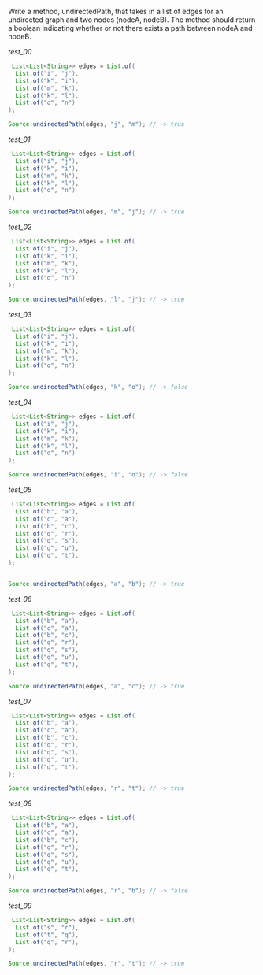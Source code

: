 Write a method, undirectedPath, that takes in a list of edges for an undirected graph and two nodes (nodeA, nodeB). The method should return a boolean indicating whether or not there exists a path between nodeA and nodeB.

_test_00_

```java
 List<List<String>> edges = List.of(
  List.of("i", "j"),
  List.of("k", "i"),
  List.of("m", "k"),
  List.of("k", "l"),
  List.of("o", "n")
);

Source.undirectedPath(edges, "j", "m"); // -> true
```

_test_01_

```java
 List<List<String>> edges = List.of(
  List.of("i", "j"),
  List.of("k", "i"),
  List.of("m", "k"),
  List.of("k", "l"),
  List.of("o", "n")
);

Source.undirectedPath(edges, "m", "j"); // -> true
```

_test_02_

```java
 List<List<String>> edges = List.of(
  List.of("i", "j"),
  List.of("k", "i"),
  List.of("m", "k"),
  List.of("k", "l"),
  List.of("o", "n")
);

Source.undirectedPath(edges, "l", "j"); // -> true
```

_test_03_

```java
 List<List<String>> edges = List.of(
  List.of("i", "j"),
  List.of("k", "i"),
  List.of("m", "k"),
  List.of("k", "l"),
  List.of("o", "n")
);

Source.undirectedPath(edges, "k", "o"); // -> false
```

_test_04_

```java
 List<List<String>> edges = List.of(
  List.of("i", "j"),
  List.of("k", "i"),
  List.of("m", "k"),
  List.of("k", "l"),
  List.of("o", "n")
);

Source.undirectedPath(edges, "i", "o"); // -> false
```

_test_05_

```java
 List<List<String>> edges = List.of(
  List.of("b", "a"),
  List.of("c", "a"),
  List.of("b", "c"),
  List.of("q", "r"),
  List.of("q", "s"),
  List.of("q", "u"),
  List.of("q", "t"),
);


Source.undirectedPath(edges, "a", "b"); // -> true
```

_test_06_

```java
 List<List<String>> edges = List.of(
  List.of("b", "a"),
  List.of("c", "a"),
  List.of("b", "c"),
  List.of("q", "r"),
  List.of("q", "s"),
  List.of("q", "u"),
  List.of("q", "t"),
);

Source.undirectedPath(edges, "a", "c"); // -> true
```

_test_07_

```java
 List<List<String>> edges = List.of(
  List.of("b", "a"),
  List.of("c", "a"),
  List.of("b", "c"),
  List.of("q", "r"),
  List.of("q", "s"),
  List.of("q", "u"),
  List.of("q", "t"),
);

Source.undirectedPath(edges, "r", "t"); // -> true
```

_test_08_

```java
 List<List<String>> edges = List.of(
  List.of("b", "a"),
  List.of("c", "a"),
  List.of("b", "c"),
  List.of("q", "r"),
  List.of("q", "s"),
  List.of("q", "u"),
  List.of("q", "t"),
);

Source.undirectedPath(edges, "r", "b"); // -> false
```

_test_09_

```java
 List<List<String>> edges = List.of(
  List.of("s", "r"),
  List.of("t", "q"),
  List.of("q", "r"),
);

Source.undirectedPath(edges, "r", "t"); // -> true
```
